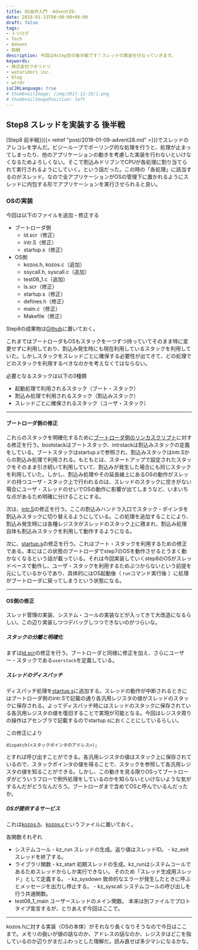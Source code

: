 ```yaml
---
title: OS自作入門 -Advent29-
date: 2018-01-13T00:00:00+09:00
draft: false
tags:
- トリログ
- Tech
- Advent
- 挑戦
description: 今回は9step目の後半戦です！スレッドの実装を行なっていきます。
keywords:
- 株式会社ワタリドリ
- wataridori inc.
- blog
- wtrdr
isCJKLanguage: true
# thumbnailImage: /img/2017-12-10/1.png
# thumbnailImagePosition: left
---
```


## Step8 スレッドを実装する 後半戦

[Step8 前半戦]({{< relref "post/2018-01-09-advent28.md" >}})でスレッドのアレコレを学んだ。ビジーループでポーリング的な処理を行うと、処理が止まってしまったり、他のアプリケーションの動きを考慮した実装を行わないといけなくなるためよろしくない。そこで割込みドリブンでCPUが各処理に割り当てられて実行されるようにしていく。という話だった。この時の「各処理」に該当するのがスレッド。なので全アプリケーションがOSの管理下に置かれるようにスレッドに内包する形でアプリケーションを実行させられると良い。

### OSの実装

今回は以下のファイルを追加・修正する

- ブートローダ側
  - ld.scr（修正）
  - intr.S（修正）
  - startup.s（修正）
- OS側
  - kozos.h, kozos.c（追加）
  - ssycall.h, syscall.c（追加）
  - test08_1.c（追加）
  - ls.scr（修正）
  - startup.s（修正）
  - defines.h（修正）
  - main.c（修正）
  - Makefile（修正）

Step8の成果物は[Github](https://github.com/wtrdr/os-advent2017/tree/master/08)に置いておく。

これまではブートローダもOSもスタックを一つずつ持っていてそのまま特に変更せずに利用しており、割込み発生時にも現在利用しているスタックを利用していた。しかしスタックをスレッドごとに確保する必要性が出てきて、どの処理でどのスタックを利用するべきなのかを考えなくてはならない。

必要となるスタックは以下の3種類

- 起動処理で利用されるスタック（ブート・スタック）
- 割込み処理で利用されるスタック（割込みスタック）
- スレッドごとに確保されるスタック（ユーザ・スタック）

---------------

#### ブートローダ側の修正

これらのスタックを明確化するために[ブートローダ側のリンカスクリプト](https://github.com/wtrdr/os-advent2017/blob/master/08/bootload/ld.scr)に対する修正を行う。bootstackはブートスタック、intrstackは割込みスタックの定義をしている。ブートスタックはstartup.sで参照され、割込みスタックはintr.Sからの割込み処理で利用される。もともとは、スタートアップで設定されたスタックをそのまま引き続いて利用していて、割込みが発生した場合にも同じスタックを利用していた。しかし、割込み処理やその延長線上にあるOSの動作がスレッドの持つユーザ・スタック上で行われるのは、スレッドのスタックに空きがない場合にユーザ・スレッドのせいでOSの動作に影響が出てしまうなど、いまいちな点があるため明確に分けることにする。

次は、[intr.S](https://github.com/wtrdr/os-advent2017/blob/master/08/bootload/intr.S)の修正を行う。ここの割込みハンドラ入口でスタック・ポインタを割込みスタックに切り替えるようにしている。この処理を追加することにより、割込み発生時には各種レジスタがスレッドのスタック上に積まれ、割込み処理自体も割込みスタックを利用して動作するようになる。

次に、[startup.s](https://github.com/wtrdr/os-advent2017/blob/master/08/bootload/startup.s)の修正を行う。これはブート・スタックを利用するための修正である。本にはこの状態のブートローダでstep7のOSを動作させるとうまく動かなくなるという話が載っている。それは今回実装していくstep8のOSがスレッドベースで動作し、ユーザ・スタックを利用するためぶつからないという前提を元にしているからであり、具体的にはOS起動後（ `run`コマンド実行後 ）に処理がブートローダに戻ってしまうという状態になる。

---------------

#### OS側の修正

スレッド管理の実装、システム・コールの実装などが入ってきて大改造になるらしい。この辺り実装しつつデバッグしつつできないのがつらいな。

##### スタックの分離と明確化

まずは[ld.scr](https://github.com/wtrdr/os-advent2017/blob/master/08/os/ld.scr)の修正を行う。ブートローダと同様に修正を加え、さらにユーザー・スタックである`userstack`を定義している。

##### スレッドのディスパッチ

ディスパッチ処理を[startup.s](https://github.com/wtrdr/os-advent2017/blob/master/08/os/startup.s)に追加する。スレッドの動作が中断されるときにはブートローダ側のintr.Sで記載の通り各汎用レジスタの値がスレッドのスタックに保存される。よってディスパッチ時にはスレッドのスタックに保存されている各汎用レジスタの値を復旧することで実現が可能となる。今回はレジスタ周りの操作はアセンブラで記載するのでstartup.sにおくことにしているらしい。

この修正により

```
dispatch(<スタックポインタのアドレス>);
```

とすれば呼び出すことができる。各汎用レジスタの値はスタック上に保存されているので、スタックポインタの値を得ることで、スタックを参照して各汎用レジスタの値を知ることができる。しかし、この動きを見る限りOSってブートローダがどういうフローで例外処理をしているのかを知らないといけないような気がするんだがどうなんだろう。ブートローダまで含めてOSと呼んでいるんだったか。

##### OSが提供するサービス

これは[kozos.h](https://github.com/wtrdr/os-advent2017/blob/master/08/os/kozo.h)、[kozos.c](https://github.com/wtrdr/os-advent2017/blob/master/08/os/kozo.c)というファイルに置いておく。

各関数それぞれ

- システムコール
      - kz_run
           スレッドの生成。返り値はスレッドID。
      - kz_exit
           スレッドを終了する。
- ライブラリ関数
      - kz_start
           初期スレッドの生成。kz_runはシステムコールであるためスレッドからしか実行できない。
           そのため「スレッド生成用スレッド」として定義する。
      - kz_sysdown
           致命的なエラーが発生したときに呼ぶとメッセージを出力し停止する。
      - kz_syscall
           システムコールの呼び出しを行う共通関数。
- test08_1_main
     ユーザースレッドのメイン関数。
     本来は別ファイルでプロトタイプ宣言するが、とりあえず今回はここで。

----------------------------------------

kozos.hに対する実装（OSの本体）がそれなり長くなりそうなので今日はここまで。メモリの扱いが値の話なのか、アドレスの話なのか、レジスタはどこを指しているのか辺りがまだふわっとした理解だ。読み直せば多少マシになるかな。
